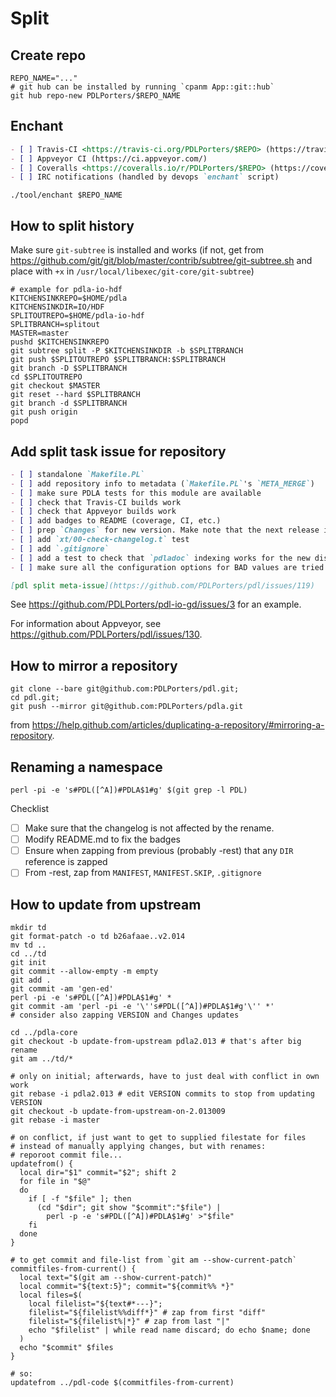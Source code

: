 # Split

## Create repo

```
REPO_NAME="..."
# git hub can be installed by running `cpanm App::git::hub`
git hub repo-new PDLPorters/$REPO_NAME
```

## Enchant

```markdown
- [ ] Travis-CI <https://travis-ci.org/PDLPorters/$REPO> (https://travis-ci.org/profile/PDLPorters)
- [ ] Appveyor CI (https://ci.appveyor.com/)
- [ ] Coveralls <https://coveralls.io/r/PDLPorters/$REPO> (https://coveralls.io/repos/new?name=PDLPorters)
- [ ] IRC notifications (handled by devops `enchant` script)
```

```shell
./tool/enchant $REPO_NAME
```

## How to split history
Make sure `git-subtree` is installed and works (if not, get from
https://github.com/git/git/blob/master/contrib/subtree/git-subtree.sh and place
with `+x` in `/usr/local/libexec/git-core/git-subtree`)
```shell
# example for pdla-io-hdf
KITCHENSINKREPO=$HOME/pdla
KITCHENSINKDIR=IO/HDF
SPLITOUTREPO=$HOME/pdla-io-hdf
SPLITBRANCH=splitout
MASTER=master
pushd $KITCHENSINKREPO
git subtree split -P $KITCHENSINKDIR -b $SPLITBRANCH
git push $SPLITOUTREPO $SPLITBRANCH:$SPLITBRANCH
git branch -D $SPLITBRANCH
cd $SPLITOUTREPO
git checkout $MASTER
git reset --hard $SPLITBRANCH
git branch -d $SPLITBRANCH
git push origin
popd
```

## Add split task issue for repository

```markdown
- [ ] standalone `Makefile.PL`
- [ ] add repository info to metadata (`Makefile.PL`'s `META_MERGE`)
- [ ] make sure PDLA tests for this module are available
- [ ] check that Travis-CI builds work
- [ ] check that Appveyor builds work
- [ ] add badges to README (coverage, CI, etc.)
- [ ] prep `Changes` for new version. Make note that the next release is its own repo and distro
- [ ] add `xt/00-check-changelog.t` test
- [ ] add `.gitignore`
- [ ] add a test to check that `pdladoc` indexing works for the new dist
- [ ] make sure all the configuration options for BAD values are tried by Travis-CI (settings are in `perldl.conf`)

[pdl split meta-issue](https://github.com/PDLPorters/pdl/issues/119)
```

See <https://github.com/PDLPorters/pdl-io-gd/issues/3> for an example.

For information about Appveyor, see <https://github.com/PDLPorters/pdl/issues/130>.

## How to mirror a repository

```shell
git clone --bare git@github.com:PDLPorters/pdl.git;
cd pdl.git;
git push --mirror git@github.com:PDLPorters/pdla.git
```

from <https://help.github.com/articles/duplicating-a-repository/#mirroring-a-repository>.

## Renaming a namespace

```shell
perl -pi -e 's#PDL([^A])#PDLA$1#g' $(git grep -l PDL)
```

Checklist

- [ ] Make sure that the changelog is not affected by the rename.
- [ ] Modify README.md to fix the badges
- [ ] Ensure when zapping from previous (probably -rest) that any `DIR` reference is zapped
- [ ] From -rest, zap from `MANIFEST`, `MANIFEST.SKIP`, `.gitignore`

## How to update from upstream

```shell
mkdir td
git format-patch -o td b26afaae..v2.014
mv td ..
cd ../td
git init
git commit --allow-empty -m empty
git add .
git commit -am 'gen-ed'
perl -pi -e 's#PDL([^A])#PDLA$1#g' *
git commit -am 'perl -pi -e '\''s#PDL([^A])#PDLA$1#g'\'' *'
# consider also zapping VERSION and Changes updates

cd ../pdla-core
git checkout -b update-from-upstream pdla2.013 # that's after big rename
git am ../td/*

# only on initial; afterwards, have to just deal with conflict in own work
git rebase -i pdla2.013 # edit VERSION commits to stop from updating VERSION
git checkout -b update-from-upstream-on-2.013009
git rebase -i master

# on conflict, if just want to get to supplied filestate for files
# instead of manually applying changes, but with renames:
# reporoot commit file...
updatefrom() {
  local dir="$1" commit="$2"; shift 2
  for file in "$@"
  do
    if [ -f "$file" ]; then
      (cd "$dir"; git show "$commit":"$file") |
        perl -p -e 's#PDL([^A])#PDLA$1#g' >"$file"
    fi
  done
}

# to get commit and file-list from `git am --show-current-patch`
commitfiles-from-current() {
  local text="$(git am --show-current-patch)"
  local commit="${text:5}"; commit="${commit%% *}"
  local files=$(
    local filelist="${text#*---}";
    filelist="${filelist%%diff*}" # zap from first "diff"
    filelist="${filelist%|*}" # zap from last "|"
    echo "$filelist" | while read name discard; do echo $name; done
  )
  echo "$commit" $files
}

# so:
updatefrom ../pdl-code $(commitfiles-from-current)
```
